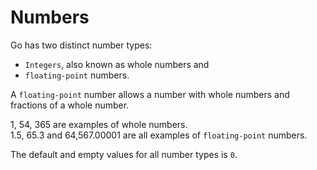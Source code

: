 # Numbers

Go has two distinct number types:  
- `Integers`, also known as whole numbers and
- `floating-point` numbers.

A `floating-point` number allows a number with whole numbers and fractions of a whole number.  

1, 54, 365 are examples of whole numbers.  
1.5, 65.3  and 64,567.00001 are all examples of `floating-point` numbers.  

The default and empty values for all number types is `0`.